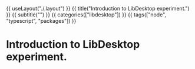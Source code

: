 {{ useLayout("./.layout") }}
{{ title("Introduction to LibDesktop experiment.") }}
{{ subtitle("") }}
{{ categories(["libdesktop"]) }}
{{ tags(["node", "typescript", "packages"]) }}

# Introduction to LibDesktop experiment.
